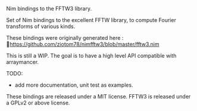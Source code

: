 Nim bindings to the FFTW3 library.

Set of Nim bindings to the excellent FFTW library, to compute Fourier transforms of various kinds.

These bindings were originally generated here : https://github.com/ziotom78/nimfftw3/blob/master/fftw3.nim

This is still a WIP. The goal is to have a high level API compatible with arraymancer.

TODO:
  * add more documentation, unit test as examples.

These bindings are released under a MIT license. FFTW3 is released under a GPLv2 or above license.
